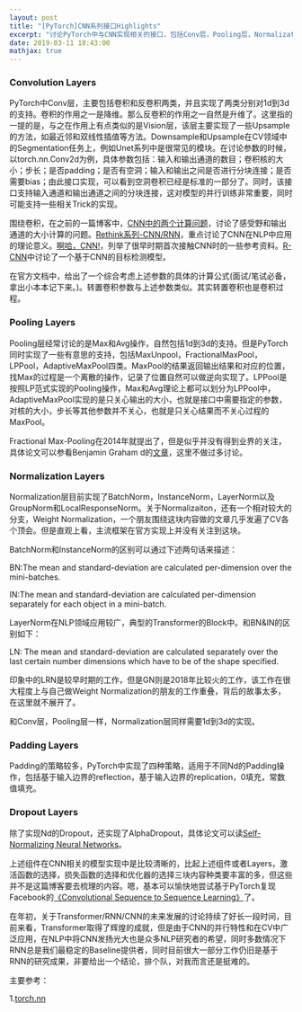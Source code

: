 ```yaml
---
layout: post
title: "[PyTorch]CNN系列接口Highlights"
excerpt: "讨论PyTorch中与CNN实现相关的接口，包括Conv层，Pooling层，Normalization层和Dropout层，Padding层。"
date: 2019-03-11 18:43:00
mathjax: true
---
```


<script type="text/javascript" src="http://cdn.mathjax.org/mathjax/latest/MathJax.js?config=default"></script>

### Convolution Layers

PyTorch中Conv层，主要包括卷积和反卷积两类，并且实现了两类分别对1d到3d的支持。卷积的作用之一是降维。那么反卷积的作用之一自然是升维了。这里指的一提的是，与之在作用上有点类似的是Vision层，该层主要实现了一些Upsample的方法，如最近邻和双线性插值等方法。Downsample和Upsample在CV领域中的Segmentation任务上，例如Unet系列中是很常见的模块。在讨论参数的时候，以torch.nn.Conv2d为例，具体参数包括：输入和输出通道的数目；卷积核的大小；步长；是否padding；是否有空洞；输入和输出之间是否进行分块连接；是否需要bias；由此接口实现，可以看到空洞卷积已经是标准的一部分了。同时，该接口支持输入通道和输出通道之间的分块连接，这对模型的并行训练非常重要，同时可能支持一些相关Trick的实现。

围绕卷积，在之前的一篇博客中，[CNN中的两个计算问题](https://zhpmatrix.github.io/2018/07/06/Tech-Notes/)，讨论了感受野和输出通道的大小计算的问题。[Rethink系列-CNN/RNN](https://zhpmatrix.github.io/2019/01/27/NLP-rethinking-base-blocks/)，重点讨论了CNN在NLP中应用的理论意义。[啊哈，CNN!](https://zhpmatrix.github.io/2017/06/01/something-about-dl/)，列举了很早时期首次接触CNN时的一些参考资料。[R-CNN](https://zhpmatrix.github.io/2018/05/12/RCNN-Series/)中讨论了一个基于CNN的目标检测模型。

在官方文档中，给出了一个综合考虑上述参数的具体的计算公式(面试/笔试必备，拿出小本本记下来。)。转置卷积参数与上述参数类似。其实转置卷积也是卷积过程。

### Pooling Layers

Pooling层经常讨论的是Max和Avg操作，自然包括1d到3d的支持。但是PyTorch同时实现了一些有意思的支持，包括MaxUnpool，FractionalMaxPool，LPPool，AdaptiveMaxPool四类。MaxPool的结果返回输出结果和对应的位置，找Max的过程是一个离散的操作，记录了位置自然可以做逆向实现了。LPPool是按照LP范式实现的Pooling操作，Max和Avg理论上都可以划分为LPPool中，AdaptiveMaxPool实现的是只关心输出的大小，也就是接口中需要指定的参数，对核的大小，步长等其他参数并不关心，也就是只关心结果而不关心过程的MaxPool。

Fractional Max-Pooling在2014年就提出了，但是似乎并没有得到业界的关注，具体论文可以参看Benjamin Graham
d的[文章](https://arxiv.org/abs/1412.6071)，这里不做过多讨论。

### Normalization Layers

Normalization层目前实现了BatchNorm，InstanceNorm，LayerNorm以及GroupNorm和LocalResponseNorm。关于Normalizaiton，还有一个相对较大的分支，Weight Normalization，一个朋友围绕这块内容做的文章几乎发遍了CV各个顶会。但是直观上看，主流框架在官方实现上并没有关注到这块。

BatchNorm和InstanceNorm的区别可以通过下述两句话来描述：

BN:The mean and standard-deviation are calculated per-dimension over the mini-batches.

IN:The mean and standard-deviation are calculated per-dimension separately for each object in a mini-batch.

LayerNorm在NLP领域应用较广，典型的Transformer的Block中。和BN&IN的区别如下：

LN: The mean and standard-deviation are calculated separately over the last certain number dimensions which have to be of the shape specified.

印象中的LRN是较早时期的工作，但是GN则是2018年比较火的工作，该工作在很大程度上与自己做Weight Normalization的朋友的工作重叠，背后的故事太多，在这里就不展开了。

和Conv层，Pooling层一样，Normalization层同样需要1d到3d的实现。

### Padding Layers

Padding的策略较多，PyTorch中实现了四种策略，适用于不同Nd的Padding操作，包括基于输入边界的reflection，基于输入边界的replication，0填充，常数值填充。

### Dropout Layers

除了实现Nd的Dropout，还实现了AlphaDropout，具体论文可以读[Self-Normalizing Neural Networks](https://arxiv.org/abs/1706.02515)。

上述组件在CNN相关的模型实现中是比较清晰的，比起上述组件或者Layers，激活函数的选择，损失函数的选择和优化器的选择三块内容种类要丰富的多，但这些并不是这篇博客要去梳理的内容。嗯，基本可以愉快地尝试基于PyTorch复现Facebook的[《Convolutional Sequence to Sequence Learning》](https://arxiv.org/abs/1705.03122)了。

在年初，关于Transformer/RNN/CNN的未来发展的讨论持续了好长一段时间，目前来看，Transformer取得了辉煌的成就，但是由于CNN的并行特性和在CV中广泛应用，在NLP中将CNN发扬光大也是众多NLP研究者的希望，同时多数情况下RNN总是我们最稳定的Baseline提供者，同时目前很大一部分工作仍旧是基于RNN的研究成果，非要给出一个结论，排个队，对我而言还是挺难的。



主要参考：

1.[torch.nn](https://pytorch.org/docs/stable/nn.html#)


















